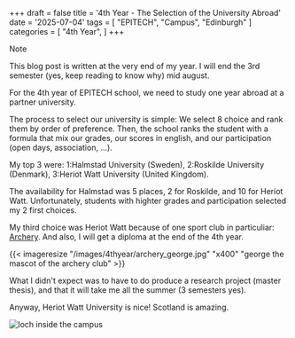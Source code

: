 +++
draft = false
title = '4th Year - The Selection of the University Abroad'
date = '2025-07-04'
tags = [
    "EPITECH",
    "Campus",
    "Edinburgh"
]
categories = [
    "4th Year",
]
+++

> [!NOTE]
> This blog post is written at the very end of my year. I will end the 3rd semester (yes, keep reading to know why) mid august.

For the 4th year of EPITECH school, we need to study one year abroad at a partner university.

The process to select our university is simple: We select 8 choice and rank them by order of preference.
Then, the school ranks the student with a formula that mix our grades, our scores in english, and our participation (open days, association, ...).

My top 3 were: 1:Halmstad University (Sweden), 2:Roskilde University (Denmark), 3:Heriot Watt University (United Kingdom).

The availability for Halmstad was 5 places, 2 for Roskilde, and 10 for Heriot Watt. Unfortunately, students with highter grades and participation selected my 2 first choices.

My third choice was Heriot Watt because of one sport club in particuliar: [Archery](https://www.instagram.com/heriotwattarcheryclub/). And also, I will get a diploma at the end of the 4th year.

{{< imageresize "/images/4thyear/archery_george.jpg" "x400" "george the mascot of the archery club" >}}

What I didn't expect was to have to do produce a research project (master thesis), and that it will take me all the summer (3 semesters yes).

Anyway, Heriot Watt University is nice! Scotland is amazing.

![loch inside the campus](/images/4thyear/campus_loch_1.jpg)
